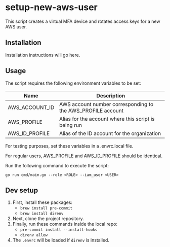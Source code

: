 # setup-new-aws-user

This script creates a virtual MFA device and rotates access keys for a new AWS user.

## Installation

Installation instructions will go here.

## Usage

The script requires the following environment variables to be set:

|Name|Description|
|----|-----------|
|AWS_ACCOUNT_ID|AWS account number corresponding to the AWS_PROFILE account|
|AWS_PROFILE|Alias for the account where this script is being run|
|AWS_ID_PROFILE|Alias of the ID account for the organization|

For testing purposes, set these variables in a .envrc.local file.

For regular users, AWS_PROFILE and AWS_ID_PROFILE should be identical.

Run the following command to execute the script:

    go run cmd/main.go --role <ROLE> --iam_user <USER>

## Dev setup

1. First, install these packages:
   - `brew install pre-commit`
   - `brew install direnv`
1. Next, clone the project repository.
1. Finally, run these commands inside the local repo:
   - `pre-commit install --install-hooks`
   - `direnv allow`
1. The `.envrc` will be loaded if `direnv` is installed.
